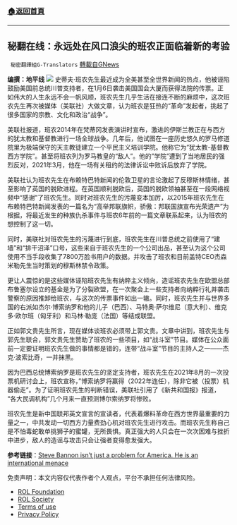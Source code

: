 ###  [:house:返回首頁](https://github.com/ourhimalayas/txt)
---


## 秘翻在线：永远处在风口浪尖的班农正面临着新的考验
` 秘密翻譯組G-Translators` [轉載自GNews](https://gnews.org/zh-hans/1673924/)

**编撰：地平线**
![](https://assets.gnews.org/wp-content/uploads/2021/11/1-91.jpg)
史蒂夫·班农先生最近成为全美甚至全世界新闻的热点，他被诬陷鼓励美国前总统川普支持者，在1月6日袭击美国国会大厦而获得法院的传票。正如伟大的人生永远不会一帆风顺，班农先生几乎生活在接连不断的麻烦中，这次班农先生再次被媒体（美联社）大做文章，认为班农是狂热的“革命”发起者，挑起了很多国家的宗教、文化和政治“战争”。

美联社报道，班农2014年在梵蒂冈发表演讲时宣布，激进的伊斯兰教正在与西方的犹太教和基督教进行一场全球战争。几年后，他试图在一座历史悠久的罗马修道院里为极端保守的天主教徒建立一个平民主义培训学院。他称它为”犹太教-基督教西方学院”。甚至将班农列为罗马教皇的“敌人”。他的”学院”遭到了当地居民的强烈反对，2021年3月，他在一场有关租约的法律诉讼中败诉后放弃了学院。

美联社认为班农先生在布赖特巴特新闻的伦敦卫星的言论激起了反穆斯林情绪，甚至影响了英国的脱欧进程。在英国顺利脱欧后，英国的脱欧领袖甚至在一段网络视频中“感谢”了班农先生。同时对班农先生的污蔑变本加厉，以2015年班农先生在布赖特巴特新闻发表的一篇名为“高举邦联旗帜，骄傲：邦联国旗宣布光荣遗产”为根据，将最近发生的种族仇杀事件与班农6年前的一篇文章联系起来，认为班农的想控制了这一切。

同时，美联社对班农先生的污蔑进行到底，班农先生在川普总统之前使用了“建墙”和“排干沼泽”口号，这些来自于班农先生的一个公司出品，甚至认为这个公司使用不当手段收集了7800万脸书用户的数据。并攻击了班农和目前盖特CEO杰森米勒先生当时策划的穆斯林禁令政策。

更让人震惊的是这些媒体诬陷班农先生有纳粹主义倾向，造谣班农先生在欧盟总部布鲁塞尔设立的基金是为了分裂欧盟，在一次聚会上一些支持者向纳粹行礼并袭击警察的原因推卸给班农，与这次的传票事件如出一辙。同时，班农先生并与世界多国的右派如杰尔·博索纳罗和他的儿子（巴西）、马特奥·萨尔维尼（意大利）、维克多·欧尔班（匈牙利）和马林·勒庞（法国）等结成联盟。

正如郭文贵先生所言，现在媒体谈班农必须带上郭文贵。文章中讲到，班农先生与郭先生联合，郭文贵先生赞助了班农的一些项目，如“战斗室”节目。媒体在公众面前一定要证明班农先生做的事情都是错的，连带“战斗室”节目的主持人之一——杰克·波索比奇，一并抹黑。

因为巴西总统博索纳罗是班农先生的坚定支持者，班农先生在2021年8月的一次投票机研讨会上，班农宣称，”博索纳罗将赢得（2022年连任），除非它被（投票）机器偷走”。为了证明班农先生的判断错误，美联社引用了《新共和国报》报道， “各大民调机构”几个月来一直预测博尔索纳罗将惨败。

班农先生是新中国联邦英文宣言的宣读者，代表着爆料革命在西方世界最重要的力量之一，中共发动一切西方力量费劲心机对班农先生进行攻击。而班农先生称自己是不怕毒蛇敢单挑狮子的蜜罐，无所畏惧。真正强大的人只会在一次次困难与挫折中进步，敌人的造谣与攻击只会让强者变得愈发强大。

**参考链接**：[Steve Bannon isn’t just a problem for America. He is an international menace](https://www.independent.co.uk/voices/steve-bannon-court-case-vatican-brexit-posobiec-b1959471.html)

 

免责声明：本文内容仅代表作者个人观点，平台不承担任何法律风险。

- [ROL Foundation](https://rolfoundation.org/)
- [ROL Society](https://rolsociety.org/)
- [Terms of use](https://gnews.org/terms-of-use-3/)
- [Privacy Policy](https://gnews.org/privacy-policy/)
